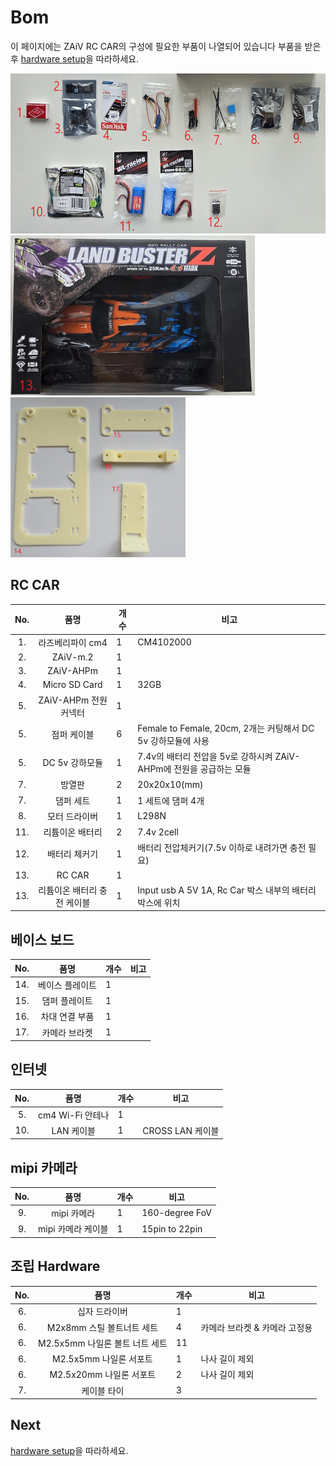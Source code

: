 # Bom

이 페이지에는 ZAiV RC CAR의 구성에 필요한 부품이 나열되어 있습니다 부품을 받은 후 [hardware setup](./hardware_setup.md)을 따라하세요.

<a></a>

<img src="../docs_images/bom/20240725_115150.jpg" height=256>
<img src="../docs_images/bom/20240725_114629.jpg" height=256>
<img src="../docs_images/bom/20240725_142005.jpg" height=256>


## RC CAR

| No. | 품명 | 개수 | 비고 |
|:----:|:----:|-----|-------|
| 1. | 라즈베리파이 cm4 | 1 | CM4102000 |
| 2. | ZAiV-m.2 | 1 |  |
| 3. | ZAiV-AHPm | 1 |  |
| 4. | Micro SD Card | 1 | 32GB |
| 5. | ZAiV-AHPm 전원 커넥터 | 1 |  |
| 5. | 점퍼 케이블 | 6 | Female to Female, 20cm, 2개는 커팅해서 DC 5v 강하모듈에 사용 |
| 5. | DC 5v 강하모듈 | 1 | 7.4v의 배터리 전압을 5v로 강하시켜 ZAiV-AHPm에 전원을 공급하는 모듈 |
| 7. | 방열판 | 2 | 20x20x10(mm) |
| 7. | 댐퍼 세트 | 1 | 1 세트에 댐퍼 4개 |
| 8. | 모터 드라이버 | 1 | L298N |
| 11. | 리튬이온 배터리 | 2 | 7.4v 2cell |
| 12. | 배터리 체커기 | 1 | 배터리 전압체커기(7.5v 이하로 내려가면 충전 필요) |
| 13. | RC CAR | 1 |  |
| 13. | 리튬이온 배터리 충전 케이블 | 1 | Input usb A 5V 1A, Rc Car 박스 내부의 배터리 박스에 위치 |

## 베이스 보드

| No. | 품명 | 개수 | 비고 |
|:---:|:----:|-----|-------|
| 14. | 베이스 플레이트 | 1 |  |
| 15. | 댐퍼 플레이트 | 1 | |
| 16. | 차대 연결 부품 | 1 |  |
| 17. | 카메라 브라켓 | 1 | |

## 인터넷

| No. | 품명 | 개수 | 비고 |
|:----:|:----:|-----|-------|
| 5. | cm4 Wi-Fi 안테나 | 1 |  |
| 10. | LAN 케이블 | 1 | CROSS LAN 케이블 |

## mipi 카메라

| No. | 품명 | 개수 | 비고 |
|:----:|:----:|-----|-------|
| 9. | mipi 카메라 | 1 | 160-degree FoV |
| 9. | mipi 카메라 케이블 | 1 | 15pin to 22pin |

## 조립 Hardware

| No. | 품명 | 개수 | 비고 |
|:----:|:----:|-----|-------|
| 6. | 십자 드라이버 | 1 |  |
| 6. | M2x8mm 스틸 볼트너트 세트 | 4 | 카메라 브라켓 & 카메라 고정용 |
| 6. | M2.5x5mm 나일론 볼트 너트 세트 | 11 |  |
| 6. | M2.5x5mm 나일론 서포트 | 1 | 나사 길이 제외 |
| 6. | M2.5x20mm 나일론 서포트 | 2 | 나사 길이 제외 |
| 7. | 케이블 타이 | 3 |  |

## Next

[hardware setup](./hardware_setup.md)을 따라하세요.